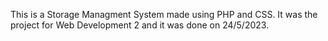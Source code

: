 This is a Storage Managment System made using PHP and CSS.
It was the project for Web Development 2 and it was done on 24/5/2023.

